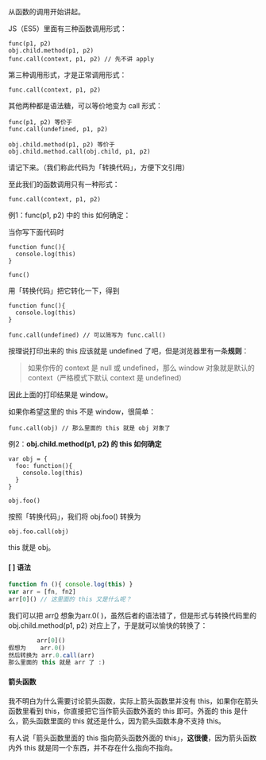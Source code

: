 从函数的调用开始讲起。

JS（ES5）里面有三种函数调用形式：

```text
func(p1, p2) 
obj.child.method(p1, p2)
func.call(context, p1, p2) // 先不讲 apply
```

第三种调用形式，才是正常调用形式：

```text
func.call(context, p1, p2)
```

其他两种都是语法糖，可以等价地变为 call 形式：

```text
func(p1, p2) 等价于
func.call(undefined, p1, p2)

obj.child.method(p1, p2) 等价于
obj.child.method.call(obj.child, p1, p2)
```

请记下来。（我们称此代码为「转换代码」，方便下文引用）

至此我们的函数调用只有一种形式：

```text
func.call(context, p1, p2)
```

例1：func(p1, p2) 中的 this 如何确定：

当你写下面代码时

```text
function func(){
  console.log(this)
}

func()
```

用「转换代码」把它转化一下，得到

```text
function func(){
  console.log(this)
}

func.call(undefined) // 可以简写为 func.call()
```

按理说打印出来的 this 应该就是 undefined 了吧，但是浏览器里有一条**规则**：

> 如果你传的 context 是 null 或 undefined，那么 window 对象就是默认的 context（严格模式下默认 context 是 undefined）

因此上面的打印结果是 window。

如果你希望这里的 this 不是 window，很简单：

```text
func.call(obj) // 那么里面的 this 就是 obj 对象了
```

例2：**obj.child.method(p1, p2) 的 this 如何确定**

```text
var obj = {
  foo: function(){
    console.log(this)
  }
}

obj.foo() 
```

按照「转换代码」，我们将 obj.foo() 转换为

```text
obj.foo.call(obj)
```

this 就是 obj。

#### [ ] 语法

```js
function fn (){ console.log(this) }
var arr = [fn, fn2]
arr[0]() // 这里面的 this 又是什么呢？
```

我们可以把 arr[0]( ) 想象为arr.0( )，虽然后者的语法错了，但是形式与转换代码里的 obj.child.method(p1, p2) 对应上了，于是就可以愉快的转换了：

```js
        arr[0]() 
假想为    arr.0()
然后转换为 arr.0.call(arr)
那么里面的 this 就是 arr 了 :)
```



#### **箭头函数**

我不明白为什么需要讨论箭头函数，实际上箭头函数里并没有 this，如果你在箭头函数里看到 this，你直接把它当作箭头函数外面的 this 即可。外面的 this 是什么，箭头函数里面的 this 就还是什么，因为箭头函数本身不支持 this。

有人说「箭头函数里面的 this 指向箭头函数外面的 this」，**这很傻**，因为箭头函数内外 this 就是同一个东西，并不存在什么指向不指向。

